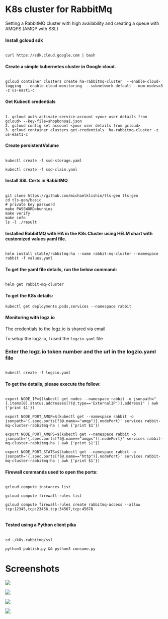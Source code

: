# K8s cluster for RabbitMq


Setting a RabbitMQ cluster with high availability and creating a queue with AMQPS (AMQP with SSL)


#### Install gcloud sdk

```

curl https://sdk.cloud.google.com | bash  

```

#### Create a simple kubernetes cluster in Google cloud.

```

gcloud container clusters create ha-rabbitmq-cluster  --enable-cloud-logging  --enable-cloud-monitoring  --subnetwork default --num-nodes=3 -z us-east1-c

```

#### Get Kubectl credentials

```

1. gcloud auth activate-service-account <your user details from gcloud> --key-file=shopbonsai.json
2. gcloud config set account <your user details from gcloud>
3. gcloud container clusters get-credentials  ha-rabbitmq-cluster -z us-east1-c

```

#### Create persistentVolume

```

kubectl create -f ssd-storage.yaml

kubectl create -f ssd-claim.yaml

```

#### Install SSL Certs in RabbitMQ

```

git clone https://github.com/michaelklishin/tls-gen tls-gen
cd tls-gen/basic
# private key password
make PASSWORD=bunnies
make verify
make info
ls -l ./result

```

#### Installed RabbitMQ with HA in the K8s Cluster using HELM chart with customized values yaml file.

```

helm install stable/rabbitmq-ha --name rabbit-mq-cluster --namespace rabbit -f values.yaml

```

#### To get the yaml file details, run the below command:

```

helm get rabbit-mq-cluster

```

#### To get the K8s details:

```
kubectl get deployments,pods,services --namespace rabbit

```


#### Monitoring with logz.io

The credentials to the logz.io is shared via email

To setup the logz.io, I used the ```logzio.yaml``` file

### Enter the logz.io token number and the url in the logzio.yaml file

```

kubectl create -f logzio.yaml

```

#### To get the details, please execute the follow:

```

export NODE_IP=$(kubectl get nodes --namespace rabbit -o jsonpath="{.items[0].status.addresses[?(@.type=='ExternalIP')].address}" | awk {'print $1'})

export NODE_PORT_AMQP=$(kubectl get --namespace rabbit -o jsonpath='{.spec.ports[?(@.name=="amqp")].nodePort}' services rabbit-mq-cluster-rabbitmq-ha | awk {'print $1'})

export NODE_PORT_AMQPS=$(kubectl get --namespace rabbit -o jsonpath='{.spec.ports[?(@.name=="amqps")].nodePort}' services rabbit-mq-cluster-rabbitmq-ha | awk {'print $1'})

export NODE_PORT_STATS=$(kubectl get --namespace rabbit -o jsonpath='{.spec.ports[?(@.name=="http")].nodePort}' services rabbit-mq-cluster-rabbitmq-ha | awk {'print $1'})

```

#### Firewall commands used to open the ports:

```

gcloud compute instances list

gcloud compute firewall-rules list

gcloud compute firewall-rules create rabbitmq-access --allow tcp:12345,tcp:23456,tcp:34567,tcp:45678


```

#### Tested using a Python client pika

```

cd ~/k8s-rabbitmq/ssl

python3 publish.py && python3 consume.py

```

# Screenshots

![](https://i.imgur.com/H9awCwX.png)

![](https://i.imgur.com/yAG2v44.png)

![](https://i.imgur.com/AH3VDUk.png)

![](https://i.imgur.com/Dk4GgFG.png)
